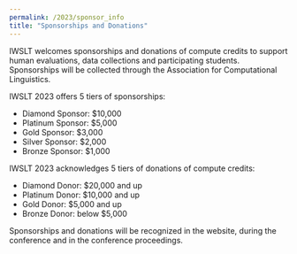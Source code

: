 ```yaml
---
permalink: /2023/sponsor_info
title: "Sponsorships and Donations"
---
```


IWSLT welcomes sponsorships and donations of compute credits to support human evaluations, data collections and participating students. 
Sponsorships will be collected through the Association for Computational Linguistics.

IWSLT 2023 offers 5 tiers of sponsorships: 

- Diamond Sponsor: $10,000 
- Platinum Sponsor: $5,000 
- Gold Sponsor:     $3,000 
- Silver Sponsor:   $2,000 
- Bronze Sponsor:   $1,000  

IWSLT 2023 acknowledges 5 tiers of donations of compute credits: 

- Diamond Donor:  $20,000 and up 
- Platinum Donor: $10,000 and up
- Gold Donor:     $5,000 and up
- Bronze Donor:   below $5,000 

Sponsorships and donations will be recognized in the website, during the conference and in the conference proceedings. 


